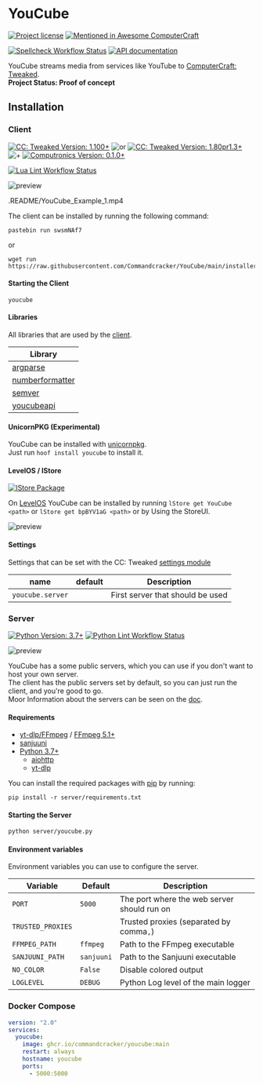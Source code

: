 # YouCube

[![Project license](https://img.shields.io/github/license/Commandcracker/YouCube?style=for-the-badge)](https://github.com/Commandcracker/YouCube/blob/main/LICENSE.txt)
[![Mentioned in Awesome ComputerCraft](https://img.shields.io/badge/Mentioned%20in%20Awesome-ComputerCraft-violet?style=for-the-badge&logo=Awesome%20Lists&logoColor=white)](https://github.com/tomodachi94/awesome-computercraft)

[![Spellcheck Workflow Status](https://img.shields.io/github/workflow/status/Commandcracker/YouCube/Spellcheck?label=Spell-check&logo=github&style=for-the-badge)](https://github.com/Commandcracker/YouCube/actions/workflows/spellcheck.yml)
[![API documentation](https://img.shields.io/github/workflow/status/Commandcracker/YouCube/AsyncAPI%20documents%20processing?label=API%20documentation&logo=github&style=for-the-badge)](https://github.com/Commandcracker/YouCube/actions/workflows/asyncapi-doc.yml)

YouCube streams media from services like YouTube to [ComputerCraft: Tweaked](https://github.com/cc-tweaked/CC-Tweaked). \
**Project Status: Proof of concept**

## Installation

### Client

[![CC: Tweaked Version: 1.100+](https://img.shields.io/badge/CC:%20tweaked-1.100+-green?style=for-the-badge&logo=GNOME%20Terminal)](https://tweaked.cc/)
![or](.README/slash.svg)
[![CC: Tweaked Version: 1.80pr1.3+](https://img.shields.io/badge/CC:%20tweaked-1.80pr1.3+-green?style=for-the-badge&logo=GNOME%20Terminal)](https://tweaked.cc/)
![+](.README/plus.svg)
[![Computronics Version: 0.1.0+](https://img.shields.io/badge/Computronics-0.1.0+-green?style=for-the-badge)](https://wiki.vexatos.com/wiki:computronics)

[![Lua Lint Workflow Status](https://img.shields.io/github/workflow/status/Commandcracker/YouCube/Illuaminate%20Lint?label=Lua%20Lint&logo=github&style=for-the-badge)](https://github.com/Commandcracker/YouCube/actions/workflows/illuaminate-lint.yml)

![preview](.README/preview-client.png)

.README/YouCube_Example_1.mp4

The client can be installed by running the following command:

```shell
pastebin run swsmNAf7
```

or

```shell
wget run https://raw.githubusercontent.com/Commandcracker/YouCube/main/installer.lua
```

#### Starting the Client

```text
youcube
```

#### Libraries

All libraries that are used by the [client](https://github.com/Commandcracker/YouCube/blob/main/client/youcube.lua).

| Library                                                                                               |
|-------------------------------------------------------------------------------------------------------|
| [argparse](https://github.com/Commandcracker/cc-argparse)                                             |
| [numberformatter](https://github.com/Commandcracker/YouCube/blob/main/client/lib/numberformatter.lua) |
| [semver](https://github.com/kikito/semver.lua)                                                        |
| [youcubeapi](https://github.com/Commandcracker/YouCube/blob/main/client/lib/youcubeapi.lua)           |

#### UnicornPKG (Experimental)

YouCube can be installed with [unicornpkg](https://unicornpkg.madefor.cc/). \
Just run `hoof install youcube` to install it.

#### LevelOS / lStore

[![lStore Package](https://img.shields.io/github/workflow/status/Commandcracker/YouCube/Publish%20lStore%20package?label=lStore%20Package&logo=github&style=for-the-badge)](https://github.com/Commandcracker/YouCube/actions/workflows/lstore-put.yml)

On [LevelOS](https://discord.com/invite/vBsjGqy99U) YouCube can be installed by running `lStore get YouCube <path>` or `lStore get bpBYV1aG <path>` or by Using the StoreUI.

![preview](.README/levelos.png)

#### Settings

Settings that can be set with the CC: Tweaked [settings module](https://tweaked.cc/module/settings.html#v:get)

| name             | default | Description                      |
|------------------|---------|----------------------------------|
| `youcube.server` |         | First server that should be used |

### Server

[![Python Version: 3.7+](https://img.shields.io/badge/Python-3.7+-green?style=for-the-badge&logo=Python&logoColor=white)](https://www.python.org/downloads/)
[![Python Lint Workflow Status](https://img.shields.io/github/workflow/status/Commandcracker/YouCube/Pylint?label=Python%20Lint&logo=github&style=for-the-badge)](https://github.com/Commandcracker/YouCube/actions/workflows/pylint.yml)

![preview](.README/preview-server.png)

YouCube has a some public servers, which you can use if you don't want to host your own server. \
The client has the public servers set by default, so you can just run the client, and you're good to go. \
Moor Information about the servers can be seen on the [doc](https://commandcracker.github.io/YouCube/).

#### Requirements

- [yt-dlp/FFmpeg](https://github.com/yt-dlp/FFmpeg-Builds) / [FFmpeg 5.1+](https://ffmpeg.org/)
- [sanjuuni](https://github.com/MCJack123/sanjuuni)
- [Python 3.7+](https://www.python.org/downloads/)
  - [aiohttp](https://pypi.org/project/aiohttp/)
  - [yt-dlp](https://pypi.org/project/yt-dlp/)

You can install the required packages with [pip](https://pip.pypa.io/en/stable/installation/) by running:

```shell
pip install -r server/requirements.txt
```

#### Starting the Server

```bash
python server/youcube.py
```

#### Environment variables

Environment variables you can use to configure the server.

| Variable          | Default    | Description                                 |
|-------------------|------------|---------------------------------------------|
| `PORT`            | `5000`     | The port where the web server should run on |
| `TRUSTED_PROXIES` |            | Trusted proxies (separated by comma`,`)     |
| `FFMPEG_PATH`     | `ffmpeg`   | Path to the FFmpeg executable               |
| `SANJUUNI_PATH`   | `sanjuuni` | Path to the Sanjuuni executable             |
| `NO_COLOR`        | `False`    | Disable colored output                      |
| `LOGLEVEL`        | `DEBUG`    | Python Log level of the main logger         |

### Docker Compose

```yml
version: "2.0"
services:
  youcube:
    image: ghcr.io/commandcracker/youcube:main
    restart: always
    hostname: youcube
    ports:
      - 5000:5000
```
